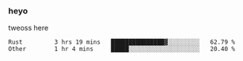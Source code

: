 ### heyo
tweoss here

<!--START_SECTION:waka-->

```text
Rust         3 hrs 19 mins   ███████████████▓░░░░░░░░░   62.79 %
Other        1 hr 4 mins     █████░░░░░░░░░░░░░░░░░░░░   20.40 %
```

<!--END_SECTION:waka-->

<!--
**Tweoss/tweoss** is a ✨ _special_ ✨ repository because its `README.md` (this file) appears on your GitHub profile.

Here are some ideas to get you started:

- 🔭 I’m currently working on ...
- 🌱 I’m currently learning ...
- 👯 I’m looking to collaborate on ...
- 🤔 I’m looking for help with ...
- 💬 Ask me about ...
- 📫 How to reach me: ...
- 😄 Pronouns: ...
- ⚡ Fun fact: ...
-->
